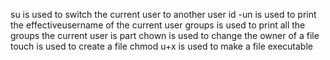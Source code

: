 su is used to switch the current user to another user
id -un is used to print the effectiveusername of the current user
groups is used to print all the groups the current user is part
chown is used to change the owner of a file
touch is used to create a file
chmod u+x is used to make a file executable